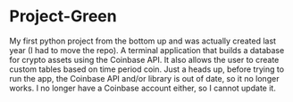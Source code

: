 # Project-Green
My first python project from the bottom up and was actually created last year (I had to move the repo).  A terminal application that builds a database for crypto assets using the Coinbase API. It also allows the user to create custom tables based on time period coin. Just a heads up, before trying to run the app, the Coinbase API and/or library is out of date, so it no longer works. I no longer have a Coinbase account either, so I cannot update it.
